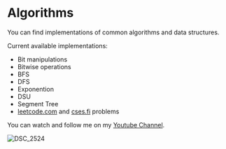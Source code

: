 # Algorithms

You can find implementations of common algorithms and data structures.

Current available implementations:
- Bit manipulations
- Bitwise operations
- BFS
- DFS
- Exponention
- DSU
- Segment Tree
- [leetcode.com](leetcode.com) and [cses.fi](cses.fi) problems

You can watch and follow me on my [Youtube Channel](https://www.youtube.com/@JavaIsHere).

![DSC_2524](https://github.com/javokhirakramjonov/Algorithm-Codes/assets/88347670/2e4fb033-74a5-4848-964a-3e8578b791de)



